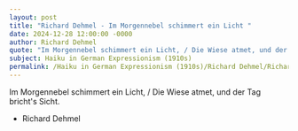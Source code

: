 ```yaml
---
layout: post
title: "Richard Dehmel - Im Morgennebel schimmert ein Licht "
date: 2024-12-28 12:00:00 -0000
author: Richard Dehmel
quote: "Im Morgennebel schimmert ein Licht, / Die Wiese atmet, und der Tag bricht's Sicht."
subject: Haiku in German Expressionism (1910s)
permalink: /Haiku in German Expressionism (1910s)/Richard Dehmel/Richard Dehmel - Im Morgennebel schimmert ein Licht 
---
```


Im Morgennebel schimmert ein Licht, / Die Wiese atmet, und der Tag bricht's Sicht.

- Richard Dehmel

